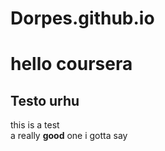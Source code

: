 # Dorpes.github.io
<!DOCTYPE html>
<html>
<head>
	<title>hello coursera</title>
</head>
<body>
<h1>hello coursera</h1>
<h2>Testo urhu</h2>
<p>this is a test <br>a really <b>good</b> one i gotta say</p>
</body>
</html>
